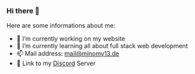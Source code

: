 ### Hi there 👋

Here are some informations about me:

- 🔭 I’m currently working on my website
- 🌱 I’m currently learning all about full stack web development
- 📫 Mail address: mail@minomy13.de
- 💬 Link to my [Discord](https://discord.minomy13.de) Server
